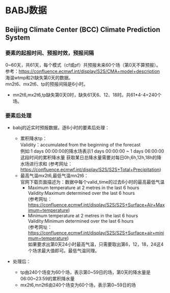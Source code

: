 # BABJ数据
## Beijing Climate Center (BCC) Climate Prediction System
### 要素的起报时间、预报时效，预报间隔


0~60天，共61天，每个模式（cf或pf）共预报未来60个场（第0天不算预报）。   
参考：https://confluence.ecmwf.int/display/S2S/CMA+model+description   
海温wtmp和2t缺失第0天的数据。      
mn2t6、mx2t6、tp的预报间隔是6小时。   
* mn2t6,mx2t6,tp缺失第0天0时，缺失61天6、12、18时。共61*4-4=240个场。


### 要素后处理
- babj的近实时预报数据，逐6小时的要素后处理：
     * 累积降水tp：    
        Validity：accumulated from the beginning of the forecast   
        例如:1 days 00:00:00的降水场表示1 days 00:00:00 ~ 1 days 06:00:00这段时间的累积降水量
        获取某日总降水量需要对每日0h,6h,12h,18h的降水场进行求和
        (参考网址：https://confluence.ecmwf.int/display/S2S/S2S+Total+Precipitation)
     * 最高气温mx2t6,最低气温mn2t6：  
     官网下载页面描述为：数据中每个valid_time的过去6小时的最高最低气温
        + Maximum temperature at 2 metres in the last 6 hours    
        Validity:Maximum determined over the last 6 hours  
        (参考网址：https://confluence.ecmwf.int/display/S2S/S2S+Surface+Air+Maximum+temperature)
        + Minimum temperature at 2 metres in the last 6 hours    
        Validity:Minimum determined over the last 6 hours  
        (参考网址：https://confluence.ecmwf.int/display/S2S/S2S+Surface+air+minimum+temperature)   
     如果要求出第0天24小时最高气温，只需要取出第6，12，18，24这4个场求最大值即可。最低气温同理。  

- 处理后：
    + tp由240个场变为60个场，表示第0~59日的场，第0天的降水量是06:00~23:59的累积降水量
    + mx2t6,mn2t6由240个场变为60个场，表示第0~59日的场
